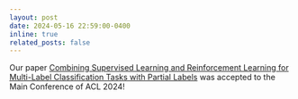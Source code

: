 ```yaml
---
layout: post
date: 2024-05-16 22:59:00-0400
inline: true
related_posts: false
---
```


Our paper [Combining Supervised Learning and Reinforcement Learning for Multi-Label Classification Tasks with Partial Labels](https://aclanthology.org/2024.acl-long.731v2.pdf) was accepted to the Main Conference of ACL 2024!
